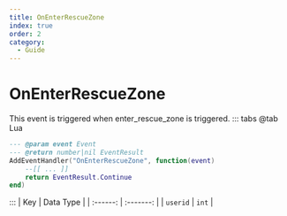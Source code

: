 ```yaml
---
title: OnEnterRescueZone
index: true
order: 2
category:
  - Guide
---
```


# OnEnterRescueZone
This event is triggered when enter_rescue_zone is triggered.
::: tabs
@tab Lua
```lua
--- @param event Event
--- @return number|nil EventResult
AddEventHandler("OnEnterRescueZone", function(event)
    --[[ ... ]]
    return EventResult.Continue
end)
```

:::
|    Key   | Data Type |
| :------: | :-------: |
| `userid` |   `int`   |